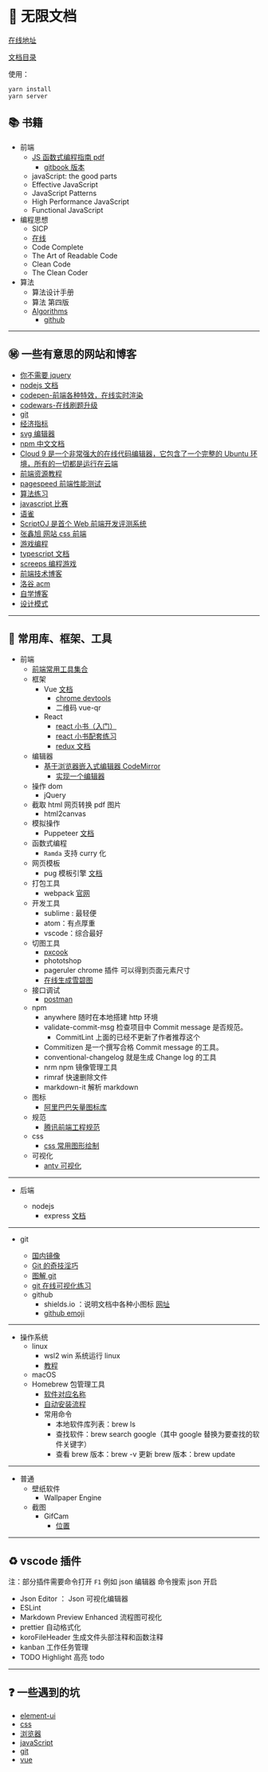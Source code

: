 # :closed_book: 无限文档

[在线地址](https://archergrey.github.io/UnlimitedDocsWork/dist)

[文档目录](./index.md)

使用：

```
yarn install
yarn server
```

## :books: 书籍

- 前端
  - [JS 函数式编程指南 pdf](https://github.com/ArcherGrey/DocWeb/tree/master/book/mostly-adequate-guide-chinese.pdf)
    - [gitbook 版本](https://llh911001.gitbooks.io/mostly-adequate-guide-chinese/content/)
  - javaScript: the good parts
  - Effective JavaScript
  - JavaScript Patterns
  - High Performance JavaScript
  - Functional JavaScript
- 编程思想
  - SICP
  - [在线](https://sarabander.github.io/sicp/)
  - Code Complete
  - The Art of Readable Code
  - Clean Code
  - The Clean Coder
- 算法
  - 算法设计手册
  - 算法 第四版
  - [Algorithms](http://jeffe.cs.illinois.edu/teaching/algorithms/book/Algorithms-JeffE.pdf)
    - [github](https://github.com/jeffgerickson/algorithms)

---

## :secret: 一些有意思的网站和博客

- [你不需要 jquery](https://blog.garstasio.com/you-dont-need-jquery/)
- [nodejs 文档](https://nodejs.org/download/release/v8.9.1/docs/api/)
- [codepen-前端各种特效，在线实时渲染](https://codepen.io/)
- [codewars-在线刷题升级](https://www.codewars.com/)
- [git](https://git-scm.com/docs)
- [经济指标](https://zh.tradingeconomics.com/)
- [svg 编辑器](https://editor.method.ac/)
- [npm 中文文档](https://www.npmjs.com.cn/)
- [Cloud 9 是一个非常强大的在线代码编辑器，它包含了一个完整的 Ubuntu 环境，所有的一切都是运行在云端](http://c9.io)
- [前端资源教程](https://cnodejs.org/topic/56ef3edd532839c33a99d00e)
- [pagespeed 前端性能测试](http://developers.google.cn/speed/pagespeed/insights/)
- [算法练习](https://leetcode-cn.com/)
- [javascript 比赛](https://2019.js13kgames.com/)
- [语雀](https://www.yuque.com/)
- [ScriptOJ 是首个 Web 前端开发评测系统](http://scriptoj.mangojuice.top/)
- [张鑫旭 网站 css 前端](https://www.zhangxinxu.com/)
- [游戏编程](https://www.codingame.com/start)
- [typescript 文档](https://typescript.bootcss.com/)
- [screeps 编程游戏]()
- [前端技术博客](http://www.conardli.top/blog/)
- [洛谷 acm](https://www.luogu.com.cn/)
- [自学博客](https://github.com/jwasham/coding-interview-university)
- [设计模式](https://refactoring.guru/design-patterns/typescript)

---

## :triangular_ruler: 常用库、框架、工具

- 前端
  - [前端常用工具集合](./fe.md)
  - 框架
    - Vue [文档](https://cn.vuejs.org/index.html)
      - [chrome devtools](https://github.com/ArcherGrey/UnlimitedDocsWork/issues/5)
      - 二维码 vue-qr
    - React
      - [react 小书（入门）](http://huziketang.mangojuice.top/books/react/)
      - [react 小书配套练习](http://scriptoj.mangojuice.top/problemsGroups/593a2e29b3838c385539fa4f)
      - [redux 文档](https://www.redux.org.cn/)
  - 编辑器
    - [基于浏览器嵌入式编辑器 CodeMirror](https://github.com/codemirror/codemirror)
      - [实现一个编辑器](https://codemirror.net/1/story.html)
  - 操作 dom
    - jQuery
  - 截取 html 网页转换 pdf 图片
    - html2canvas
  - 模拟操作
    - Puppeteer [文档](https://zhaoqize.github.io/puppeteer-api-zh_CN/#/)
  - 函数式编程
    - `Ramda` 支持 curry 化
  - 网页模板
    - pug 模板引擎 [文档](https://pug.bootcss.com/api/getting-started.html)
  - 打包工具
    - webpack [官网](https://www.webpackjs.com/)
  - 开发工具
    - sublime : 最轻便
    - atom：有点厚重
    - vscode：综合最好
  - 切图工具
    - [pxcook](https://www.fancynode.com.cn/pxcook)
    - phototshop
    - pageruler chrome 插件 可以得到页面元素尺寸
    - [在线生成雪碧图](https://www.toptal.com/developers/css/sprite-generator)
  - 接口调试
    - [postman]()
  - npm
    - anywhere 随时在本地搭建 http 环境
    - validate-commit-msg 检查项目中 Commit message 是否规范。
      - CommitLint 上面的已经不更新了作者推荐这个
    - Commitizen 是一个撰写合格 Commit message 的工具。
    - conventional-changelog 就是生成 Change log 的工具
    - nrm npm 镜像管理工具
    - rimraf 快速删除文件
    - markdown-it 解析 markdown
  - 图标
    - [阿里巴巴矢量图标库](https://www.iconfont.cn/)
  - 规范
    - [腾讯前端工程规范](http://alloyteam.github.io/CodeGuide/#js-comments-documentation)
  - css
    - [css 常用图形绘制](https://www.w3cplus.com/css/css-simple-shapes-cheat-sheet)
  - 可视化
    - [antv 可视化](https://www.yuque.com/antv/blog)

---

- 后端

  - nodejs
    - express [文档](https://expressjs.com/en/4x/api.html)

---

- git

  - [国内镜像](https://github.com/waylau/git-for-win)
  - [Git 的奇技淫巧](https://github.com/521xueweihan/git-tips)
  - [图解 git](https://marklodato.github.io/visual-git-guide/index-zh-cn.html)
  - [git 在线可视化练习](https://learngitbranching.js.org/)
  - github
    - shields.io ：说明文档中各种小图标 [网址](https://shields.io/)
    - [github emoji](https://github.com/caiyongji/emoji-list)

---

- 操作系统
  - linux
    - wsl2 win 系统运行 linux
    - [教程](http://c.biancheng.net/linux_tutorial/10/)
  - macOS
  - Homebrew 包管理工具
    - [软件对应名称](https://github.com/cactusnix/brew-apps)
    - [自动安装流程](https://zhuanlan.zhihu.com/p/111014448)
    - 常用命令
      - 本地软件库列表：brew ls
      - 查找软件：brew search google（其中 google 替换为要查找的软件关键字）
      - 查看 brew 版本：brew -v 更新 brew 版本：brew update

---

- 普通
  - 壁纸软件
    - Wallpaper Engine
  - 截图
    - GifCam
      - [位置](./software/)

---

## :recycle: vscode 插件

注：部分插件需要命令打开 `F1` 例如 json 编辑器 命令搜索 json 开启

- Json Editor ： Json 可视化编辑器
- ESLint
- Markdown Preview Enhanced 流程图可视化
- prettier 自动格式化
- koroFileHeader 生成文件头部注释和函数注释
- kanban 工作任务管理
- TODO Highlight 高亮 todo

---

## :question: 一些遇到的坑

- [element-ui](./docs/question/element.md)
- [css](./docs/question/css.md)
- [浏览器](./docs/question/browser.md)
- [javaScript](./docs/question/javaScript.md)
- [git](./docs/question/git.md)
- [vue](./docs/question/vue.md)
